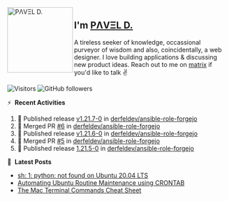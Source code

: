<img align="left" width="150" height="150" alt="PΛVΞL D." src="https://res.cloudinary.com/dimov/image/upload/c_scale,w_150/v1674315300/logo_qxj2ir.png"/>

## I'm [PΛVΞL D.][homepage]

A tireless seeker of knowledge, occassional purveyor of wisdom and also, coincidentally, a web designer. I love building applications & discussing new product ideas. Reach out to me on [matrix][matrixto] if you'd like to talk ✌️



[homepage]: https://l.dimov.xyz/page?ref=github.com
[matrixto]: https://l.dimov.xyz/matrix?ref=github.com
[github]: https://l.dimov.xyz/github?ref=github.com
   
![Visitors](https://visitor-badge.laobi.icu/badge?page_id=sagat79.vistorsBadge)
![GitHub followers](https://img.shields.io/github/followers/sagat79?color=velvet&style=flat-square)

:zap: &nbsp;**Recent Activities**
  
<!--START_SECTION:activity-->
1. 🚀 Published release [v1.21.7-0](https://github.com/derfeldev/ansible-role-forgejo/releases/tag/v1.21.7-0) in [derfeldev/ansible-role-forgejo](https://github.com/derfeldev/ansible-role-forgejo)
2. 🎉 Merged PR [#6](https://github.com/derfeldev/ansible-role-forgejo/pull/6) in [derfeldev/ansible-role-forgejo](https://github.com/derfeldev/ansible-role-forgejo)
3. 🚀 Published release [v1.21.6-0](https://github.com/derfeldev/ansible-role-forgejo/releases/tag/v1.21.6-0) in [derfeldev/ansible-role-forgejo](https://github.com/derfeldev/ansible-role-forgejo)
4. 🎉 Merged PR [#5](https://github.com/derfeldev/ansible-role-forgejo/pull/5) in [derfeldev/ansible-role-forgejo](https://github.com/derfeldev/ansible-role-forgejo)
5. 🚀 Published release [1.21.5-0](https://github.com/derfeldev/ansible-role-forgejo/releases/tag/v1.21.5-0) in [derfeldev/ansible-role-forgejo](https://github.com/derfeldev/ansible-role-forgejo)
<!--END_SECTION:activity-->

📑 &nbsp;**Latest Posts**

<!-- DIMOV-POST-LIST:START -->
- [sh: 1: python: not found on Ubuntu 20.04 LTS](https://www.dimov.xyz/sh-1-python-not-found/)
- [Automating Ubuntu Routine Maintenance using CRONTAB](https://www.dimov.xyz/automating-ubuntu-routine-maintenance-using-crontab/)
- [The Mac Terminal Commands Cheat Sheet](https://www.dimov.xyz/the-mac-terminal-commands-cheat-sheet/)
<!-- DIMOV-POST-LIST:END -->
